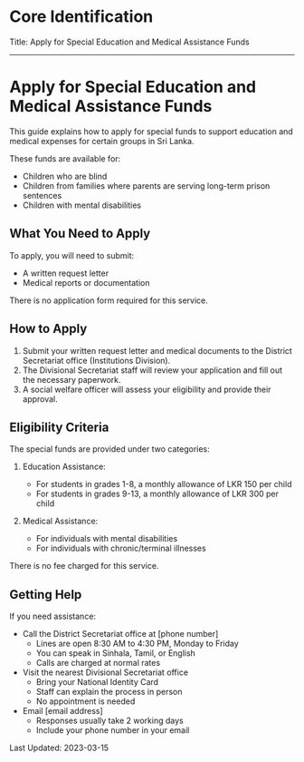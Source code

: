# Core Identification
Title: Apply for Special Education and Medical Assistance Funds

---
# Apply for Special Education and Medical Assistance Funds

This guide explains how to apply for special funds to support education and medical expenses for certain groups in Sri Lanka.

These funds are available for:
- Children who are blind
- Children from families where parents are serving long-term prison sentences
- Children with mental disabilities

## What You Need to Apply

To apply, you will need to submit:
- A written request letter
- Medical reports or documentation

There is no application form required for this service.

## How to Apply

1. Submit your written request letter and medical documents to the District Secretariat office (Institutions Division).
2. The Divisional Secretariat staff will review your application and fill out the necessary paperwork.
3. A social welfare officer will assess your eligibility and provide their approval.

## Eligibility Criteria

The special funds are provided under two categories:

1. Education Assistance:
   - For students in grades 1-8, a monthly allowance of LKR 150 per child
   - For students in grades 9-13, a monthly allowance of LKR 300 per child

2. Medical Assistance:
   - For individuals with mental disabilities
   - For individuals with chronic/terminal illnesses

There is no fee charged for this service.

## Getting Help

If you need assistance:
- Call the District Secretariat office at [phone number]
  - Lines are open 8:30 AM to 4:30 PM, Monday to Friday
  - You can speak in Sinhala, Tamil, or English
  - Calls are charged at normal rates
- Visit the nearest Divisional Secretariat office
  - Bring your National Identity Card
  - Staff can explain the process in person
  - No appointment is needed
- Email [email address]
  - Responses usually take 2 working days
  - Include your phone number in your email

Last Updated: 2023-03-15